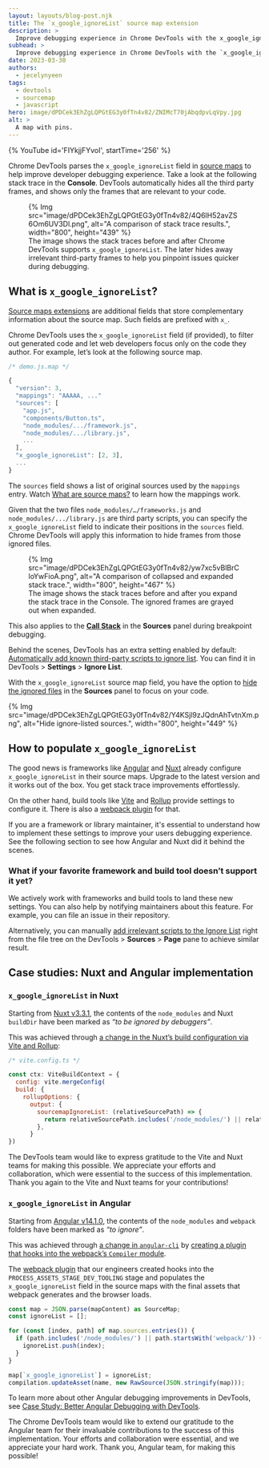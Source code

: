 ```yaml
---
layout: layouts/blog-post.njk
title: The `x_google_ignoreList` source map extension
description: >
  Improve debugging experience in Chrome DevTools with the x_google_ignoreList source map extension.
subhead: >
  Improve debugging experience in Chrome DevTools with the `x_google_ignoreList` source map extension.
date: 2023-03-30
authors:
  - jecelynyeen
tags:
  - devtools
  - sourcemap
  - javascript
hero: image/dPDCek3EhZgLQPGtEG3y0fTn4v82/ZNIMcT70jAbqdpvLqVpy.jpg
alt: >
  A map with pins.
---
```


{% YouTube id='FIYkjjFYvoI', startTime='256' %}

Chrome DevTools parses the `x_google_ignoreList` field in [source maps](https://web.dev/source-maps/) to help improve developer debugging experience. Take a look at the following stack trace in the **Console**. DevTools automatically hides all the third party frames, and shows only the frames that are relevant to your code.

<figure>
  {% Img src="image/dPDCek3EhZgLQPGtEG3y0fTn4v82/4Q6lH52avZS6Om6UV3Dl.png", alt="A comparison of stack trace results.", width="800", height="439" %}
  <figcaption>
    The image shows the stack traces before and after Chrome DevTools supports <code>x_google_ignoreList</code>. The later hides away irrelevant third-party frames to help you pinpoint issues quicker during debugging.
  </figcaption>
</figure>

## What is `x_google_ignoreList`?

[Source maps extensions](https://bit.ly/sourcemap#heading=h.ghqpj1ytqjbm) are additional fields that store complementary information about the source map. Such fields are prefixed with `x_`.

Chrome DevTools uses the `x_google_ignoreList` field (if provided), to filter out generated code and let web developers focus only on the code they author. For example, let’s look at the following source map.

```js
/* demo.js.map */

{
  "version": 3,
  "mappings": "AAAAA, ..." 
  "sources": [
    "app.js",
    "components/Button.ts",
    "node_modules/.../framework.js",
    "node_modules/.../library.js",
    ...
  ],
  "x_google_ignoreList": [2, 3],
  ...
}
```

The `sources` field shows a list of original sources used by the `mappings` entry. Watch [What are source maps?](https://youtu.be/FIYkjjFYvoI) to learn how the mappings work.

Given that the two files `node_modules/…/frameworks.js` and `node_modules/.../library.js` are third party scripts, you can specify the `x_google_ignoreList` field to indicate their positions in the `sources` field. Chrome DevTools will apply this information to hide frames from those ignored files. 

<figure>
  {% Img src="image/dPDCek3EhZgLQPGtEG3y0fTn4v82/yw7xc5vBlBrCloYwFioA.png", alt="A comparison of collapsed and expanded stack trace.", width="800", height="467" %}
  <figcaption>
    The image shows the stack traces before and after you expand the stack trace in the Console. The ignored frames are grayed out when expanded.
  </figcaption>
</figure>

This also applies to the [**Call Stack**](/docs/devtools/javascript/reference/#show-ignore-listed-frames) in the **Sources** panel during breakpoint debugging.  

Behind the scenes, DevTools has an extra setting enabled by default: [Automatically add known third-party scripts to ignore list](/docs/devtools/settings/ignore-list/#skip-third-party). You can find it in DevTools > **Settings** > **Ignore List**.

With the `x_google_ignoreList` source map field, you have the option to [hide the ignored files](/docs/devtools/javascript/reference/#hide-ignore-listed) in the **Sources** panel to focus on your code.

{% Img src="image/dPDCek3EhZgLQPGtEG3y0fTn4v82/Y4KSjl9zJQdnAhTvtnXm.png", alt="Hide ignore-listed sources.", width="800", height="449" %}

## How to populate `x_google_ignoreList`

The good news is frameworks like [Angular](https://angular.io/) and [Nuxt](https://nuxt.com/) already configure `x_google_ignoreList` in their source maps. Upgrade to the latest version and it works out of the box. You get stack trace improvements effortlessly.

On the other hand, build tools like [Vite](https://vitejs.dev/config/server-options.html#server-sourcemapignorelist) and [Rollup](https://rollupjs.org/configuration-options/#output-sourcemapignorelist) provide settings to configure it. There is also a [webpack plugin](https://www.npmjs.com/package/devtools-ignore-webpack-plugin) for that.

If you are a framework or library maintainer, it's essential to understand how to implement these settings to improve your users debugging experience. See the following section to see how Angular and Nuxt did it behind the scenes.

### What if your favorite framework and build tool doesn’t support it yet? 

We actively work with frameworks and build tools to land these new settings. You can also help by notifying maintainers about this feature. For example, you can file an issue in their repository.

Alternatively, you can manually [add irrelevant scripts to the Ignore List](/blog/new-in-devtools-112/#ignore-list) right from the file tree on the DevTools > **Sources** > **Page** pane to achieve similar result.


## Case studies: Nuxt and Angular implementation

### `x_google_ignoreList` in Nuxt

Starting from [Nuxt v3.3.1](https://nuxt.com/blog/v3-3#better-logging-in-browser-devtools), the contents of the `node_modules` and Nuxt `buildDir` have been marked as _“to be ignored by debuggers”_.

This was achieved through [a change in the Nuxt’s build configuration via Vite and Rollup](https://github.com/nuxt/nuxt/pull/19243):

```js
/* vite.config.ts */

const ctx: ViteBuildContext = {
  config: vite.mergeConfig(
  build: {
    rollupOptions: {
      output: {
        sourcemapIgnoreList: (relativeSourcePath) => {
          return relativeSourcePath.includes('/node_modules/') || relativeSourcePath.includes(ctx.nuxt.options.buildDir)
        },
      }
})
```

The DevTools team would like to express gratitude to the Vite and Nuxt teams for making this possible. We appreciate your efforts and collaboration, which were essential to the success of this implementation. Thank you again to the Vite and Nuxt teams for your contributions!

### `x_google_ignoreList` in Angular

Starting from [Angular v14.1.0](https://github.com/angular/angular-cli/releases/tag/14.1.0), the contents of the `node_modules` and `webpack` folders have been marked as _“to ignore”_.

This was achieved through [a change in `angular-cli`](https://github.com/angular/angular-cli/commit/b5f6d862b95afd0ec42d9b3968e963f59b1b1658) by [creating a plugin that hooks into the webpack’s `Compiler` module](https://webpack.js.org/api/compiler-hooks/).

The [webpack plugin](https://github.com/angular/angular-cli/blob/main/packages/angular_devkit/build_angular/src/tools/webpack/plugins/devtools-ignore-plugin.ts) that our engineers created hooks into the `PROCESS_ASSETS_STAGE_DEV_TOOLING` stage and populates the `x_google_ignoreList` field in the source maps with the final assets that webpack generates and the browser loads.

```js
const map = JSON.parse(mapContent) as SourceMap;
const ignoreList = [];

for (const [index, path] of map.sources.entries()) {
  if (path.includes('/node_modules/') || path.startsWith('webpack/')) {
    ignoreList.push(index);
  }
}

map[`x_google_ignoreList`] = ignoreList;
compilation.updateAsset(name, new RawSource(JSON.stringify(map)));
```

To learn more about other Angular debugging improvements in DevTools, see [Case Study: Better Angular Debugging with DevTools](/blog/devtools-better-angular-debugging/).

The Chrome DevTools team would like to extend our gratitude to the Angular team for their invaluable contributions to the success of this implementation. Your efforts and collaboration were essential, and we appreciate your hard work. Thank you, Angular team, for making this possible!


